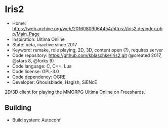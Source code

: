 # Iris2

- Home: https://web.archive.org/web/20160809064454/https://iris2.de/index.php/Main_Page
- Inspiration: Ultima Online
- State: beta, inactive since 2017
- Keyword: remake, role playing, 2D, 3D, content open (?), requires server
- Code repository: https://github.com/kblaschke/Iris2.git (@created 2017, @stars 8, @forks 9)
- Code language: C, C++, Lua
- Code license: GPL-3.0
- Code dependency: OGRE
- Developer: Ghoulsblade, Hagish, SiENcE

2D/3D client for playing the MMORPG Ultima Online on Freeshards.

## Building

- Build system: Autoconf
